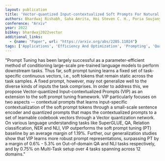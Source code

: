 ```yaml
---
layout: publication
title: 'Vector-quantized Input-contextualized Soft Prompts For Natural Language Understanding'
authors: Bhardwaj Rishabh, Saha Amrita, Hoi Steven C. H., Poria Soujanya
conference: "Arxiv"
year: 2022
bibkey: bhardwaj2022vector
additional_links:
  - {name: "Paper", url: "https://arxiv.org/abs/2205.11024"}
tags: ['Applications', 'Efficiency And Optimization', 'Prompting', 'Quantization', 'RAG', 'Reinforcement Learning', 'Tools']
---
```

"Prompt Tuning has been largely successful as a parameter-efficient method of conditioning large-scale pre-trained language models to perform downstream tasks. Thus far, soft prompt tuning learns a fixed set of task-specific continuous vectors, i.e., soft tokens that remain static across the task samples. A fixed prompt, however, may not generalize well to the diverse kinds of inputs the task comprises. In order to address this, we propose Vector-quantized Input-contextualized Prompts (VIP) as an extension to the soft prompt tuning framework. VIP particularly focuses on two aspects -- contextual prompts that learns input-specific contextualization of the soft prompt tokens through a small-scale sentence encoder and quantized prompts that maps the contextualized prompts to a set of learnable codebook vectors through a Vector quantization network. On various language understanding tasks like SuperGLUE, QA, Relation classification, NER and NLI, VIP outperforms the soft prompt tuning (PT) baseline by an average margin of 1.19&#37;. Further, our generalization studies show that VIP learns more robust prompt representations, surpassing PT by a margin of 0.6&#37; - 5.3&#37; on Out-of-domain QA and NLI tasks respectively, and by 0.75&#37; on Multi-Task setup over 4 tasks spanning across 12 domains."
